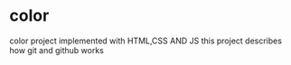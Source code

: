 # color
color project implemented with HTML,CSS AND JS
this project describes how git and github works

